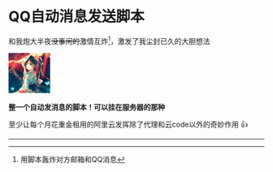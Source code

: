 # QQ自动消息发送脚本

和我炮大半夜~~没事闲的~~激情互炸[^1]，激发了我尘封已久的大胆想法

![1565892968025](README.assets/1565892968025.png)

**整一个自动发消息的脚本！可以挂在服务器的那种**

至少让每个月花重金租用的阿里云发挥除了代理和云code以外的奇妙作用 :+1:









----

[^1]:用脚本轰炸对方邮箱和QQ消息